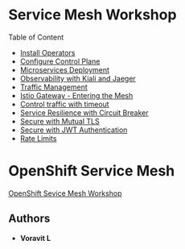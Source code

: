 # Service Mesh Workshop

Table of Content

 * [Install Operators](labs/00-install-operators.md)
 * [Configure Control Plane](labs/01-install-service-mesh.md)
 * [Microservices Deployment](labs/02-microservice-deployment.md)
 * [Observability with Kiali and Jaeger](labs/03-observability.md)
 * [Traffic Management](labs/04-traffic-management.md)
 * [Istio Gateway - Entering the Mesh](labs/05-ingress.md)
 * [Control traffic with timeout](labs/06-timeout.md)
 * [Service Resilience with Circuit Breaker](labs/07-circuit-breaker.md)
 * [Secure with Mutual TLS](labs/08-securing-with-mTLS.md)
 * [Secure with JWT Authentication](labs/09-jwt-authentication.md)
 * [Rate Limits](labs/10-rate-limits.md)

# OpenShift Service Mesh

[OpenShift Sevice Mesh Workshop](https://1drv.ms/b/s!ArOxOqm_sB7DiUkP5O-iF75k3Y-p?e=oqAHoI)




## Authors

* **Voravit L** 


